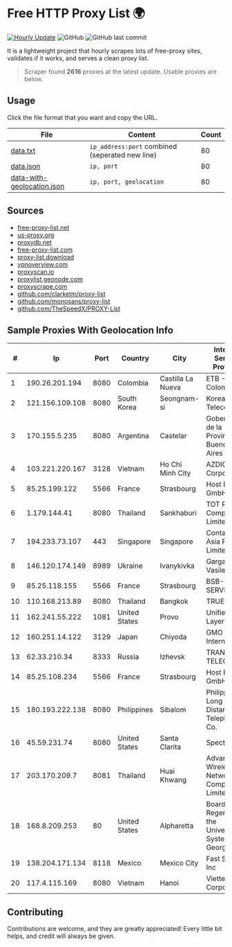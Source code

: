 
# Free HTTP Proxy List 🌍

[![Hourly Update](https://github.com/mertguvencli/http-proxy-list/actions/workflows/main.yml/badge.svg?branch=main)](https://github.com/mertguvencli/http-proxy-list/actions/workflows/main.yml)
![GitHub](https://img.shields.io/github/license/mertguvencli/http-proxy-list)
![GitHub last commit](https://img.shields.io/github/last-commit/mertguvencli/http-proxy-list)

It is a lightweight project that hourly scrapes lots of free-proxy sites, validates if it works, and serves a clean proxy list.


> Scraper found **2616** proxies at the latest update. Usable proxies are below.

## Usage

Click the file format that you want and copy the URL.


|File|Content|Count|
|----|-------|-----|
|[data.txt](https://raw.githubusercontent.com/mertguvencli/http-proxy-list/main/proxy-list/data.txt)|`ip_address:port` combined (seperated new line)|80|
|[data.json](https://raw.githubusercontent.com/mertguvencli/http-proxy-list/main/proxy-list/data.json)|`ip, port`|80|
|[data-with-geolocation.json](https://raw.githubusercontent.com/mertguvencli/http-proxy-list/main/proxy-list/data-with-geolocation.json)|`ip, port, geolocation`|80|

## Sources

* [free-proxy-list.net](https://free-proxy-list.net)
* [us-proxy.org](https://www.us-proxy.org)
* [proxydb.net](http://proxydb.net)
* [free-proxy-list.com](https://free-proxy-list.com/?page=&port=&type%5B%5D=http&type%5B%5D=https&up_time=0&search=Search)
* [proxy-list.download](https://www.proxy-list.download/HTTP)
* [vpnoverview.com](https://vpnoverview.com/privacy/anonymous-browsing/free-proxy-servers)
* [proxyscan.io](https://www.proxyscan.io)
* [proxylist.geonode.com](https://proxylist.geonode.com/api/proxy-list?limit=300&page=1&sort_by=lastChecked&sort_type=desc&protocols=http,https)
* [proxyscrape.com](https://api.proxyscrape.com/v2/?request=displayproxies&protocol=http&timeout=10000&country=all&ssl=all&anonymity=all)
* [github.com/clarketm/proxy-list](https://raw.githubusercontent.com/clarketm/proxy-list/master/proxy-list-raw.txt)
* [github.com/monosans/proxy-list](https://raw.githubusercontent.com/monosans/proxy-list/main/proxies/http.txt)
* [github.com/TheSpeedX/PROXY-List](https://raw.githubusercontent.com/TheSpeedX/PROXY-List/master/http.txt)


## Sample Proxies With Geolocation Info

|#|Ip|Port|Country|City|Internet Service Provider|
|-|--|----|-------|----|-------------------------|
|1|190.26.201.194|8080|Colombia|Castilla La Nueva|ETB - Colombia|
|2|121.156.109.108|8080|South Korea|Seongnam-si|Korea Telecom|
|3|170.155.5.235|8080|Argentina|Castelar|Gobernacion de la Provincia de Buenos Aires|
|4|103.221.220.167|3128|Vietnam|Ho Chi Minh City|AZDIGI Corporation|
|5|85.25.199.122|5566|France|Strasbourg|Host Europe GmbH|
|6|1.179.144.41|8080|Thailand|Sankhaburi|TOT Public Company Limited|
|7|194.233.73.107|443|Singapore|Singapore|Contabo Asia Private Limited|
|8|146.120.174.149|8989|Ukraine|Ivanykivka|Gargat Igor Vasilevich|
|9|85.25.118.155|5566|France|Strasbourg|BSB-SERVICE|
|10|110.168.213.89|8080|Thailand|Bangkok|TRUENET|
|11|162.241.55.222|1081|United States|Provo|Unified Layer|
|12|160.251.14.122|3129|Japan|Chiyoda|GMO Internet, Inc|
|13|62.33.210.34|8333|Russia|Izhevsk|TRANS-TELECOM|
|14|85.25.108.234|5566|France|Strasbourg|Host Europe GmbH|
|15|180.193.222.138|8080|Philippines|Sibalom|Philippine Long Distance Telephone Co.|
|16|45.59.231.74|8080|United States|Santa Clarita|Spectrum|
|17|203.170.209.7|8081|Thailand|Huai Khwang|Advanced Wireless Network Company Limited|
|18|168.8.209.253|80|United States|Alpharetta|Board of Regents of the University System of Georgia|
|19|138.204.171.134|8118|Mexico|Mexico City|Fast Serv Inc|
|20|117.4.115.169|8080|Vietnam|Hanoi|Viettel Corporation|



## Contributing

Contributions are welcome, and they are greatly appreciated! Every
little bit helps, and credit will always be given.

